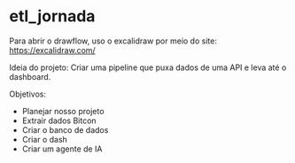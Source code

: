 # etl_jornada

Para abrir o drawflow, uso o excalidraw por meio do site: https://excalidraw.com/

Ideia do projeto: Criar uma pipeline que puxa dados de uma API e leva até o dashboard.

Objetivos:
- Planejar nosso projeto
- Extrair dados Bitcon
- Criar o banco de dados
- Criar o dash
- Criar um agente de IA

